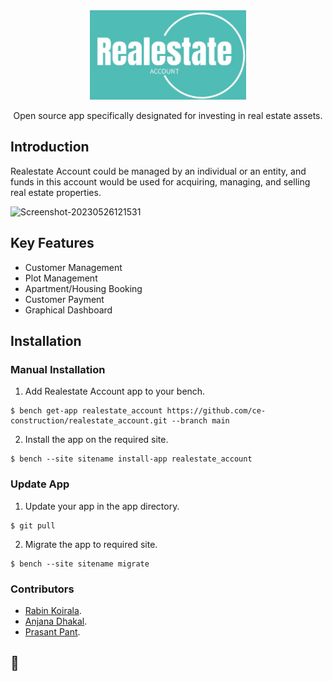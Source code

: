 <div align="center" markdown="1">
<img src="realestate_account_logo.jpeg" alt="Realestate Account logo" width="250" style="max-width: 100%;"/>

Open source app specifically designated for investing in real estate assets.
</div>

## Introduction

Realestate Account could be managed by an individual or an entity, and funds in this account would be used for acquiring, managing, and selling real estate properties.

![Screenshot-20230526121531](https://github.com/ce-construction/realestate_account/assets/77143354/3a8d1efb-d218-4557-885d-c840b5c0f7a8)



## Key Features

- Customer Management
- Plot Management
- Apartment/Housing Booking
- Customer Payment
- Graphical Dashboard

## Installation

### Manual Installation

1. Add Realestate Account app to your bench.
  ```
  $ bench get-app realestate_account https://github.com/ce-construction/realestate_account.git --branch main
  ```
2. Install the app on the required site.
  ```
  $ bench --site sitename install-app realestate_account
  ```
  
### Update App
1. Update your app in the app directory.

  ```
  $ git pull
  ```
 2. Migrate the app to required site.

   ```
   $ bench --site sitename migrate
   ```
  
### Contributors

* [Rabin Koirala](https://github.com/rbnkoirala).
* [Anjana Dhakal](https://github.com/AnjanaDhakal).
* [Prasant Pant](https://github.com/pantcr7).

 ## 🙂

